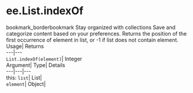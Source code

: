  
#  ee.List.indexOf 
bookmark_borderbookmark Stay organized with collections  Save and categorize content based on your preferences.
Returns the position of the first occurrence of element in list, or -1 if list does not contain element. 
Usage| Returns  
---|---  
`List.indexOf(element)`| Integer  
Argument| Type| Details  
---|---|---  
this: `list`| List|   
`element`| Object|   

